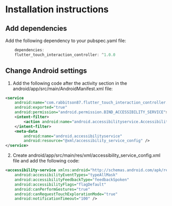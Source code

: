 # Installation instructions

## Add dependencies

Add the following dependency to your pubspec.yaml file:

```dart
    dependencies:
    flutter_touch_interaction_controller: ^1.0.0
```

## Change Android settings

1. Add the following code after the activity section in the android/app/src/main/AndroidManifest.xml file:

```xml
<service
    android:name="com.rabbitson87.flutter_touch_interaction_controller.AccessibilityServicePlugin"
    android:exported="true"
    android:permission="android.permission.BIND_ACCESSIBILITY_SERVICE">
    <intent-filter>
        <action android:name="android.accessibilityservice.AccessibilityService" />
    </intent-filter>
    <meta-data
        android:name="android.accessibilityservice"
        android:resource="@xml/accessibility_service_config" />
</service>
```

2. Create android/app/src/main/res/xml/accessibility_service_config.xml file and add the following code:

```xml
<accessibility-service xmlns:android="http://schemas.android.com/apk/res/android"
    android:accessibilityEventTypes="typeAllMask"
    android:accessibilityFeedbackType="feedbackSpoken"
    android:accessibilityFlags="flagDefault"
    android:canPerformGestures="true"
    android:canRequestTouchExplorationMode="true"
    android:notificationTimeout="100" />
```